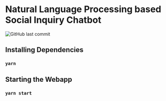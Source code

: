 # Natural Language Processing based Social Inquiry Chatbot

![GitHub last commit](https://img.shields.io/github/last-commit/NLP-based-Chatbot/chatbot-front-end)

## Installing Dependencies

### `yarn`

## Starting the Webapp

### `yarn start`
